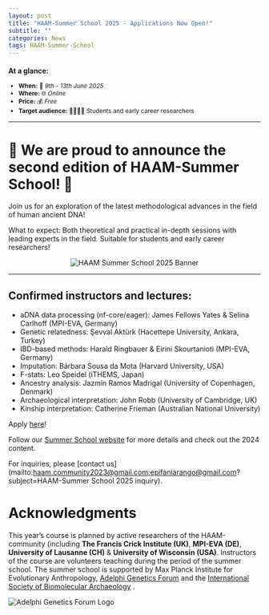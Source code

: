 ```yaml
---
layout: post
title: "HAAM-Summer School 2025 - Applications Now Open!"
subtitle: ""
categories: News
tags: HAAM-Summer-School
---
```


<div class="center" markdown="1" style="font-size:85%">

### At a glance:

- **When:** 📅 _9th - 13th June 2025_
- **Where:** 🌐 _Online_
- **Price:** 💰 _Free_
- **Target audience:** 🧑‍🔬🧑‍💻 Students and early career researchers

</div>

---

# 📣 We are proud to announce the second edition of HAAM-Summer School! 📣

Join us for an exploration of the latest methodological advances in the field of human ancient DNA!

What to expect: Both theoretical and practical in-depth sessions with leading experts in the field.
Suitable for students and early career researchers!

<p  align="middle">
<img src="{{ "/assets/media/event_images/2025-03-12-event/HAAM2025_Banner_update.png" | relative_url }}" alt="HAAM Summer School 2025 Banner" >
</p>

---

## Confirmed instructors and lectures: 

- aDNA data processing (nf-core/eager): James Fellows Yates & Selina Carlhoff (MPI-EVA, Germany)
- Genetic relatedness: Şevval Aktürk (Hacettepe University, Ankara, Turkey)
- IBD-based methods: Harald Ringbauer & Eirini Skourtanioti (MPI-EVA, Germany)
- Imputation: Bárbara Sousa da Mota (Harvard University, USA)
- F-stats: Leo Speidel (iTHEMS, Japan)
- Ancestry analysis: Jazmín Ramos Madrigal (University of Copenhagen, Denmark)
- Archaeological interpretation: John Robb (University of Cambridge, UK)
- Kinship interpretation: Catherine Frieman (Australian National University)

Apply [here](https://docs.google.com/forms/d/1d3ln-QILxP9cqjXrHFd2gxUmSWT8JP4JyO7cVYIQxgs/viewform?edit_requested=true)!  

Follow our [Summer School website](https://haam-community.github.io/haam-summer-school/#/) for more details and check out the 2024 content.

For inquiries, please [contact us](mailto:haam.community2023@gmail.com;epifaniarango@gmail.com?subject=HAAM-Summer School 2025 inquiry).

# Acknowledgments

This year’s course is planned by active researchers of the HAAM-community (including **The Francis Crick Institute (UK)**, **MPI-EVA (DE)**, **University of Lausanne (CH)** & **University of Wisconsin (USA)**. Instructors of the course are volunteers teaching during the period of the summer school. The summer school is supported by Max Planck Institute for Evolutionary Anthropology, [Adelphi Genetics Forum](https://adelphigenetics.org/) and the [International Society of Biomolecular Archaeology](https://www.isbarch.org/) .

<p  align="left">
<img src="{{ "/assets/media/AGF_Logo.png" | relative_url }}" alt="Adelphi Genetics Forum Logo" >
</p>
